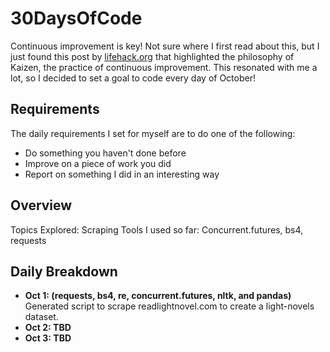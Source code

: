 # 30DaysOfCode
Continuous improvement is key! Not sure where I first read about this, but I just found this post by [lifehack.org](https://www.lifehack.org/788823/continuous-improvement) that highlighted the philosophy of Kaizen, the practice of continuous improvement. This resonated with me a lot, so I decided to set a goal to code every day of October! 


## Requirements 
The daily requirements I set for myself are to do one of the following:
* Do something you haven't done before
* Improve on a piece of work you did
* Report on something I did in an interesting way

## Overview
Topics Explored: Scraping 
Tools I used so far: Concurrent.futures, bs4, requests

## Daily Breakdown
* **Oct 1: (requests, bs4, re, concurrent.futures, nltk, and pandas)** Generated script to scrape readlightnovel.com to create a light-novels dataset. 
* **Oct 2: TBD**
* **Oct 3: TBD**
